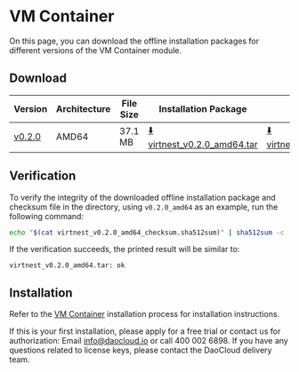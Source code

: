 # VM Container

On this page, you can download the offline installation packages for different versions of the VM Container module.

## Download

| Version                                                  | Architecture | File Size | Installation Package                                                                                                     | Checksum File | Release Date |
| -------------------------------------------------------- | ------------ | --------- | ----------------------------------------------------------------------------------------------------------------------- | ------------- | ------------ |
| [v0.2.0](../../kpanda/intro/release-notes.md) | AMD64        | 37.1 MB   | [:arrow_down: virtnest_v0.2.0_amd64.tar](https://qiniu-download-public.daocloud.io/DaoCloud_Enterprise/virtnest_v0.2.0_amd64.tar) | [:arrow_down: virtnest_v0.2.0_amd64_checksum.sha512sum](https://qiniu-download-public.daocloud.io/DaoCloud_Enterprise/virtnest_v0.2.0_amd64_checksum.sha512sum) | 2023-10-20   |

## Verification

To verify the integrity of the downloaded offline installation package and checksum file in the directory, using `v0.2.0_amd64` as an example, run the following command:

```sh
echo "$(cat virtnest_v0.2.0_amd64_checksum.sha512sum)" | sha512sum -c
```

If the verification succeeds, the printed result will be similar to:

```none
virtnest_v0.2.0_amd64.tar: ok
```

## Installation

Refer to the [VM Container](../../virtnest/install/offline-install.md) installation process for installation instructions.

If this is your first installation, please apply for a free trial or contact us for authorization: Email info@daocloud.io or call 400 002 6898.
If you have any questions related to license keys, please contact the DaoCloud delivery team.
